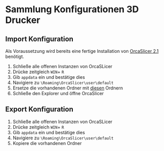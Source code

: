 # Sammlung Konfigurationen 3D Drucker
## Import Konfiguration

Als Voraussetzung wird bereits eine fertige Installation von [OrcaSlicer 2.1](https://github.com/SoftFever/OrcaSlicer/releases/tag/v2.1.0) benötigt.

1. Schließe alle offenen Instanzen von OrcaSLicer
2. Drücke zeitgleich `WIN`+ `R`
3. Gib `appdata` ein und bestätige dies
4. Navigiere zu `\Roaming\OrcaSlicer\user\default`
5. Ersetze die vorhandenen Ordner mit [diesen](https://download-directory.github.io/?url=https%3A%2F%2Fgithub.com%2FRohde-Schwarz-Garage%2Fge-it-3ddruck%2Ftree%2Fmain%2Frsc) Ordnern
6. Schließe den Explorer und öffne OrcaSlicer



## Export Konfiguration
1. Schließe alle offenen Instanzen von OrcaSLicer
2. Drücke zeitgleich `WIN`+ `R`
3. Gib `appdata` ein und bestätige dies
4. Navigiere zu `\Roaming\OrcaSlicer\user\default`
5. Kopiere die vorhandenen Ordner
